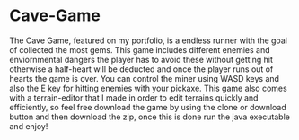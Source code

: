 # Cave-Game
The Cave Game, featured on my portfolio, is a endless runner with the goal of collected the most gems.  This game includes different enemies and enviornmental dangers the player has to avoid these without getting hit otherwise a half-heart will be deducted and once the player runs out of hearts the game is over.  You can control the miner using WASD keys and also the E key for hitting enemies with your pickaxe.  This game also comes with a terrain-editor that I made in order to edit terrains quickly and efficiently, so feel free download the game by using the clone or download button and then download the zip, once this is done run the java executable and enjoy!

